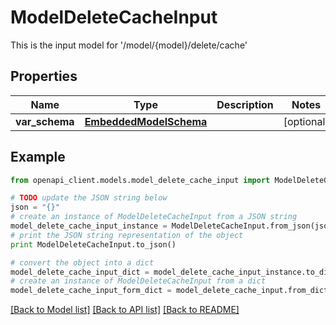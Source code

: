 # ModelDeleteCacheInput

This is the input model for '/model/{model}/delete/cache'

## Properties
Name | Type | Description | Notes
------------ | ------------- | ------------- | -------------
**var_schema** | [**EmbeddedModelSchema**](EmbeddedModelSchema.md) |  | [optional] 

## Example

```python
from openapi_client.models.model_delete_cache_input import ModelDeleteCacheInput

# TODO update the JSON string below
json = "{}"
# create an instance of ModelDeleteCacheInput from a JSON string
model_delete_cache_input_instance = ModelDeleteCacheInput.from_json(json)
# print the JSON string representation of the object
print ModelDeleteCacheInput.to_json()

# convert the object into a dict
model_delete_cache_input_dict = model_delete_cache_input_instance.to_dict()
# create an instance of ModelDeleteCacheInput from a dict
model_delete_cache_input_form_dict = model_delete_cache_input.from_dict(model_delete_cache_input_dict)
```
[[Back to Model list]](../README.md#documentation-for-models) [[Back to API list]](../README.md#documentation-for-api-endpoints) [[Back to README]](../README.md)


